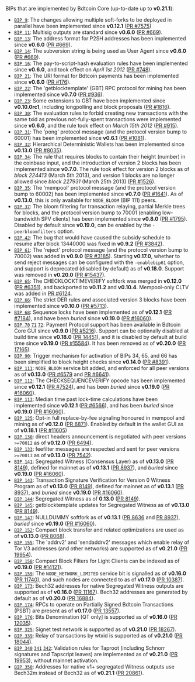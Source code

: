 BIPs that are implemented by Bdtcoin Core (up-to-date up to **v0.21.1**):

* [`BIP 9`](https://github.com/bdtcoin/bips/blob/master/bip-0009.mediawiki): The changes allowing multiple soft-forks to be deployed in parallel have been implemented since **v0.12.1**  ([PR #7575](https://github.com/bdtchain/bdtcoin/pull/7575))
* [`BIP 11`](https://github.com/bdtcoin/bips/blob/master/bip-0011.mediawiki): Multisig outputs are standard since **v0.6.0** ([PR #669](https://github.com/bdtchain/bdtcoin/pull/669)).
* [`BIP 13`](https://github.com/bdtcoin/bips/blob/master/bip-0013.mediawiki): The address format for P2SH addresses has been implemented since **v0.6.0** ([PR #669](https://github.com/bdtchain/bdtcoin/pull/669)).
* [`BIP 14`](https://github.com/bdtcoin/bips/blob/master/bip-0014.mediawiki): The subversion string is being used as User Agent since **v0.6.0** ([PR #669](https://github.com/bdtchain/bdtcoin/pull/669)).
* [`BIP 16`](https://github.com/bdtcoin/bips/blob/master/bip-0016.mediawiki): The pay-to-script-hash evaluation rules have been implemented since **v0.6.0**, and took effect on *April 1st 2012* ([PR #748](https://github.com/bdtchain/bdtcoin/pull/748)).
* [`BIP 21`](https://github.com/bdtcoin/bips/blob/master/bip-0021.mediawiki): The URI format for Bdtcoin payments has been implemented since **v0.6.0** ([PR #176](https://github.com/bdtchain/bdtcoin/pull/176)).
* [`BIP 22`](https://github.com/bdtcoin/bips/blob/master/bip-0022.mediawiki): The 'getblocktemplate' (GBT) RPC protocol for mining has been implemented since **v0.7.0** ([PR #936](https://github.com/bdtchain/bdtcoin/pull/936)).
* [`BIP 23`](https://github.com/bdtcoin/bips/blob/master/bip-0023.mediawiki): Some extensions to GBT have been implemented since **v0.10.0rc1**, including longpolling and block proposals ([PR #1816](https://github.com/bdtchain/bdtcoin/pull/1816)).
* [`BIP 30`](https://github.com/bdtcoin/bips/blob/master/bip-0030.mediawiki): The evaluation rules to forbid creating new transactions with the same txid as previous not-fully-spent transactions were implemented since **v0.6.0**, and the rule took effect on *March 15th 2012* ([PR #915](https://github.com/bdtchain/bdtcoin/pull/915)).
* [`BIP 31`](https://github.com/bdtcoin/bips/blob/master/bip-0031.mediawiki): The 'pong' protocol message (and the protocol version bump to 60001) has been implemented since **v0.6.1** ([PR #1081](https://github.com/bdtchain/bdtcoin/pull/1081)).
* [`BIP 32`](https://github.com/bdtcoin/bips/blob/master/bip-0032.mediawiki): Hierarchical Deterministic Wallets has been implemented since **v0.13.0** ([PR #8035](https://github.com/bdtchain/bdtcoin/pull/8035)).
* [`BIP 34`](https://github.com/bdtcoin/bips/blob/master/bip-0034.mediawiki): The rule that requires blocks to contain their height (number) in the coinbase input, and the introduction of version 2 blocks has been implemented since **v0.7.0**. The rule took effect for version 2 blocks as of *block 224413* (March 5th 2013), and version 1 blocks are no longer allowed since *block 227931* (March 25th 2013) ([PR #1526](https://github.com/bdtchain/bdtcoin/pull/1526)).
* [`BIP 35`](https://github.com/bdtcoin/bips/blob/master/bip-0035.mediawiki): The 'mempool' protocol message (and the protocol version bump to 60002) has been implemented since **v0.7.0** ([PR #1641](https://github.com/bdtchain/bdtcoin/pull/1641)). As of **v0.13.0**, this is only available for `NODE_BLOOM` (BIP 111) peers.
* [`BIP 37`](https://github.com/bdtcoin/bips/blob/master/bip-0037.mediawiki): The bloom filtering for transaction relaying, partial Merkle trees for blocks, and the protocol version bump to 70001 (enabling low-bandwidth SPV clients) has been implemented since **v0.8.0** ([PR #1795](https://github.com/bdtchain/bdtcoin/pull/1795)). Disabled by default since **v0.19.0**, can be enabled by the `-peerbloomfilters` option.
* [`BIP 42`](https://github.com/bdtcoin/bips/blob/master/bip-0042.mediawiki): The bug that would have caused the subsidy schedule to resume after block 13440000 was fixed in **v0.9.2** ([PR #3842](https://github.com/bdtchain/bdtcoin/pull/3842)).
* [`BIP 61`](https://github.com/bdtcoin/bips/blob/master/bip-0061.mediawiki): The 'reject' protocol message (and the protocol version bump to 70002) was added in **v0.9.0** ([PR #3185](https://github.com/bdtchain/bdtcoin/pull/3185)). Starting **v0.17.0**, whether to send reject messages can be configured with the `-enablebip61` option, and support is deprecated (disabled by default) as of **v0.18.0**. Support was removed in **v0.20.0** ([PR #15437](https://github.com/bdtchain/bdtcoin/pull/15437)).
* [`BIP 65`](https://github.com/bdtcoin/bips/blob/master/bip-0065.mediawiki): The CHECKLOCKTIMEVERIFY softfork was merged in **v0.12.0** ([PR #6351](https://github.com/bdtchain/bdtcoin/pull/6351)), and backported to **v0.11.2** and **v0.10.4**. Mempool-only CLTV was added in [PR #6124](https://github.com/bdtchain/bdtcoin/pull/6124).
* [`BIP 66`](https://github.com/bdtcoin/bips/blob/master/bip-0066.mediawiki): The strict DER rules and associated version 3 blocks have been implemented since **v0.10.0** ([PR #5713](https://github.com/bdtchain/bdtcoin/pull/5713)).
* [`BIP 68`](https://github.com/bdtcoin/bips/blob/master/bip-0068.mediawiki): Sequence locks have been implemented as of **v0.12.1**  ([PR #7184](https://github.com/bdtchain/bdtcoin/pull/7184)), and have been *buried* since **v0.19.0** ([PR #16060](https://github.com/bdtchain/bdtcoin/pull/16060)).
* [`BIP 70`](https://github.com/bdtcoin/bips/blob/master/bip-0070.mediawiki) [`71`](https://github.com/bdtcoin/bips/blob/master/bip-0071.mediawiki) [`72`](https://github.com/bdtcoin/bips/blob/master/bip-0072.mediawiki):
  Payment Protocol support has been available in Bdtcoin Core GUI since **v0.9.0** ([PR #5216](https://github.com/bdtchain/bdtcoin/pull/5216)).
  Support can be optionally disabled at build time since **v0.18.0** ([PR 14451](https://github.com/bdtchain/bdtcoin/pull/14451)),
  and it is disabled by default at build time since **v0.19.0** ([PR #15584](https://github.com/bdtchain/bdtcoin/pull/15584)).
  It has been removed as of **v0.20.0** ([PR 17165](https://github.com/bdtchain/bdtcoin/pull/17165)).
* [`BIP 90`](https://github.com/bdtcoin/bips/blob/master/bip-0090.mediawiki): Trigger mechanism for activation of BIPs 34, 65, and 66 has been simplified to block height checks since **v0.14.0** ([PR #8391](https://github.com/bdtchain/bdtcoin/pull/8391)).
* [`BIP 111`](https://github.com/bdtcoin/bips/blob/master/bip-0111.mediawiki): `NODE_BLOOM` service bit added, and enforced for all peer versions as of **v0.13.0** ([PR #6579](https://github.com/bdtchain/bdtcoin/pull/6579) and [PR #6641](https://github.com/bdtchain/bdtcoin/pull/6641)).
* [`BIP 112`](https://github.com/bdtcoin/bips/blob/master/bip-0112.mediawiki): The CHECKSEQUENCEVERIFY opcode has been implemented since **v0.12.1** ([PR #7524](https://github.com/bdtchain/bdtcoin/pull/7524)), and has been *buried* since **v0.19.0** ([PR #16060](https://github.com/bdtchain/bdtcoin/pull/16060)).
* [`BIP 113`](https://github.com/bdtcoin/bips/blob/master/bip-0113.mediawiki): Median time past lock-time calculations have been implemented since **v0.12.1** ([PR #6566](https://github.com/bdtchain/bdtcoin/pull/6566)), and has been *buried* since **v0.19.0** ([PR #16060](https://github.com/bdtchain/bdtcoin/pull/16060)).
* [`BIP 125`](https://github.com/bdtcoin/bips/blob/master/bip-0125.mediawiki): Opt-in full replace-by-fee signaling honoured in mempool and mining as of **v0.12.0** ([PR 6871](https://github.com/bdtchain/bdtcoin/pull/6871)). Enabled by default in the wallet GUI as of **v0.18.1** ([PR #11605](https://github.com/bdtchain/bdtcoin/pull/11605))
* [`BIP 130`](https://github.com/bdtcoin/bips/blob/master/bip-0130.mediawiki): direct headers announcement is negotiated with peer versions `>=70012` as of **v0.12.0** ([PR 6494](https://github.com/bdtchain/bdtcoin/pull/6494)).
* [`BIP 133`](https://github.com/bdtcoin/bips/blob/master/bip-0133.mediawiki): feefilter messages are respected and sent for peer versions `>=70013` as of **v0.13.0** ([PR 7542](https://github.com/bdtchain/bdtcoin/pull/7542)).
* [`BIP 141`](https://github.com/bdtcoin/bips/blob/master/bip-0141.mediawiki): Segregated Witness (Consensus Layer) as of **v0.13.0** ([PR 8149](https://github.com/bdtchain/bdtcoin/pull/8149)), defined for mainnet as of **v0.13.1** ([PR 8937](https://github.com/bdtchain/bdtcoin/pull/8937)), and *buried* since **v0.19.0** ([PR #16060](https://github.com/bdtchain/bdtcoin/pull/16060)).
* [`BIP 143`](https://github.com/bdtcoin/bips/blob/master/bip-0143.mediawiki): Transaction Signature Verification for Version 0 Witness Program as of **v0.13.0** ([PR 8149](https://github.com/bdtchain/bdtcoin/pull/8149)), defined for mainnet as of **v0.13.1** ([PR 8937](https://github.com/bdtchain/bdtcoin/pull/8937)), and *buried* since **v0.19.0** ([PR #16060](https://github.com/bdtchain/bdtcoin/pull/16060)).
* [`BIP 144`](https://github.com/bdtcoin/bips/blob/master/bip-0144.mediawiki): Segregated Witness as of **0.13.0** ([PR 8149](https://github.com/bdtchain/bdtcoin/pull/8149)).
* [`BIP 145`](https://github.com/bdtcoin/bips/blob/master/bip-0145.mediawiki): getblocktemplate updates for Segregated Witness as of **v0.13.0** ([PR 8149](https://github.com/bdtchain/bdtcoin/pull/8149)).
* [`BIP 147`](https://github.com/bdtcoin/bips/blob/master/bip-0147.mediawiki): NULLDUMMY softfork as of **v0.13.1** ([PR 8636](https://github.com/bdtchain/bdtcoin/pull/8636) and [PR 8937](https://github.com/bdtchain/bdtcoin/pull/8937)), *buried* since **v0.19.0** ([PR #16060](https://github.com/bdtchain/bdtcoin/pull/16060)).
* [`BIP 152`](https://github.com/bdtcoin/bips/blob/master/bip-0152.mediawiki): Compact block transfer and related optimizations are used as of **v0.13.0** ([PR 8068](https://github.com/bdtchain/bdtcoin/pull/8068)).
* [`BIP 155`](https://github.com/bdtcoin/bips/blob/master/bip-0155.mediawiki): The 'addrv2' and 'sendaddrv2' messages which enable relay of Tor V3 addresses (and other networks) are supported as of **v0.21.0** ([PR 19954](https://github.com/bdtchain/bdtcoin/pull/19954)).
* [`BIP 158`](https://github.com/bdtcoin/bips/blob/master/bip-0158.mediawiki): Compact Block Filters for Light Clients can be indexed as of **v0.19.0** ([PR #14121](https://github.com/bdtchain/bdtcoin/pull/14121)).
* [`BIP 159`](https://github.com/bdtcoin/bips/blob/master/bip-0159.mediawiki): The `NODE_NETWORK_LIMITED` service bit is signalled as of **v0.16.0** ([PR 11740](https://github.com/bdtchain/bdtcoin/pull/11740)), and such nodes are connected to as of **v0.17.0** ([PR 10387](https://github.com/bdtchain/bdtcoin/pull/10387)).
* [`BIP 173`](https://github.com/bdtcoin/bips/blob/master/bip-0173.mediawiki): Bech32 addresses for native Segregated Witness outputs are supported as of **v0.16.0** ([PR 11167](https://github.com/bdtchain/bdtcoin/pull/11167)). Bech32 addresses are generated by default as of **v0.20.0** ([PR 16884](https://github.com/bdtchain/bdtcoin/pull/16884)).
* [`BIP 174`](https://github.com/bdtcoin/bips/blob/master/bip-0174.mediawiki): RPCs to operate on Partially Signed Bdtcoin Transactions (PSBT) are present as of **v0.17.0** ([PR 13557](https://github.com/bdtchain/bdtcoin/pull/13557)).
* [`BIP 176`](https://github.com/bdtcoin/bips/blob/master/bip-0176.mediawiki): Bits Denomination [QT only] is supported as of **v0.16.0** ([PR 12035](https://github.com/bdtchain/bdtcoin/pull/12035)).
* [`BIP 325`](https://github.com/bdtcoin/bips/blob/master/bip-0325.mediawiki): Signet test network is supported as of **v0.21.0** ([PR 18267](https://github.com/bdtchain/bdtcoin/pull/18267)).
* [`BIP 339`](https://github.com/bdtcoin/bips/blob/master/bip-0339.mediawiki): Relay of transactions by wtxid is supported as of **v0.21.0** ([PR 18044](https://github.com/bdtchain/bdtcoin/pull/18044)).
* [`BIP 340`](https://github.com/bdtcoin/bips/blob/master/bip-0340.mediawiki) [`341`](https://github.com/bdtcoin/bips/blob/master/bip-0341.mediawiki) [`342`](https://github.com/bdtcoin/bips/blob/master/bip-0342.mediawiki): Validation rules for Taproot (including Schnorr signatures and Tapscript leaves) are implemented as of **v0.21.0** ([PR 19953](https://github.com/bdtchain/bdtcoin/pull/19953)), without mainnet activation.
* [`BIP 350`](https://github.com/bdtcoin/bips/blob/master/bip-0350.mediawiki): Addresses for native v1+ segregated Witness outputs use Bech32m instead of Bech32 as of **v0.21.1** ([PR 20861](https://github.com/bdtchain/bdtcoin/pull/20861)).
